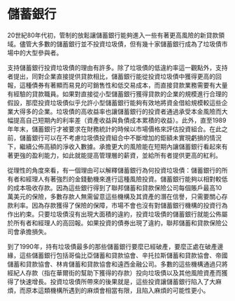 # 儲蓄銀行

20世紀80年代初，管制的放鬆讓儲蓄銀行能夠進入一些有著更高風險的新貸款領域。儘管大多數的儲蓄銀行並不投資垃圾債，但有幾十家儲蓄銀行成為了垃圾債市場中的大型參與者。

支持儲蓄銀行投資垃圾債的理由有許多。除了垃圾債的低違約率這一觀點外，支持者提出，同對企業直接提供貸款相比，儲蓄銀行能從投資垃圾債中獲得更高的回報，這種債券有著顯而易見的可銷售性和低交易成本，而直接貸款業務需要有大量有經驗的貸款職員。如果對直接從小型儲蓄銀行獲得貸款的企業的規模進行合理的假設，那麼投資垃圾債似乎允許小型儲蓄銀行能夠有效地將資金借給規模較這些企業大得多的企業。垃圾債的高收益率也讓儲蓄銀行的投資者通過承受本金風險而大幅提高自己短期內的利率差（資產收益與負債成本累積的收益）。此外，直至1989年年末，儲蓄銀行才被要求在財務統計的時候以市場價格來評估投資組合。在此之前，儲蓄銀行可以在不考慮垃圾債投資組合中不斷增加的鉅額未實現虧損的情況下，繼續公佈高額的淨收入數據。承擔更大的風險能在短期內讓儲蓄銀行看起來有著更強的盈利能力，如此就能提高管理層的薪資，並給所有者提供更高的紅利。

從理性的角度來看，有一個理由可以解釋儲蓄銀行為何投資垃圾債：儲蓄銀行的所有者和經理人有著強烈的金錢動機來進行這種風險投資。儲蓄銀行能夠以相對較低的成本吸收存款。因為這些銀行得到了聯邦儲蓄和貸款保險公司每個賬戶最高10萬美元的保險，多數存款人無需留意這些機構及其資產的潛在信譽，只需要關心存款利率。因為存款獲得了保險的保障，市場不會也沒有對儲蓄銀行機構的投資行為作出約束。只要垃圾債沒有出現大面積的違約，投資垃圾債的儲蓄銀行就能公佈屬於所有者和經理人的高回報。如果投資的債券出現了違約，聯邦儲蓄和貸款保險公司會承擔損失。

到了1990年，持有垃圾債最多的那些儲蓄銀行要麼已經破產，要麼正處在破產邊緣，這些儲蓄銀行包括哥倫比亞儲蓄和貸款協會、辛托拉斯儲蓄和貸款協會、帝國儲蓄和貸款協會、林肯儲蓄和貸款協會和遠西金融公司。多數的這些機構通過只將經紀人存款（指在華爾街的幫助下獲得的存款）投向垃圾債以及其他風險資產而獲得了快速增長。投資垃圾債所帶來的後果就是，這些投資讓儲蓄銀行陷入了大麻煩，而原本這類機構所遇到的麻煩會相當有限，且陷入麻煩的可能性更小。
